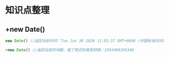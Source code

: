 # 知识点整理

## +new Date()

```javascript
new Date() //返回当前时间：Tue Jun 30 2020 11:55:37 GMT+0800 (中国标准时间)

+new Date() //返回当前时间戳，做了隐式的类型转换：1593489345340
```